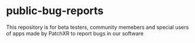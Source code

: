# public-bug-reports
This repository is for beta testers, community memebers and special users of apps made by PatchXR to report bugs in our software
